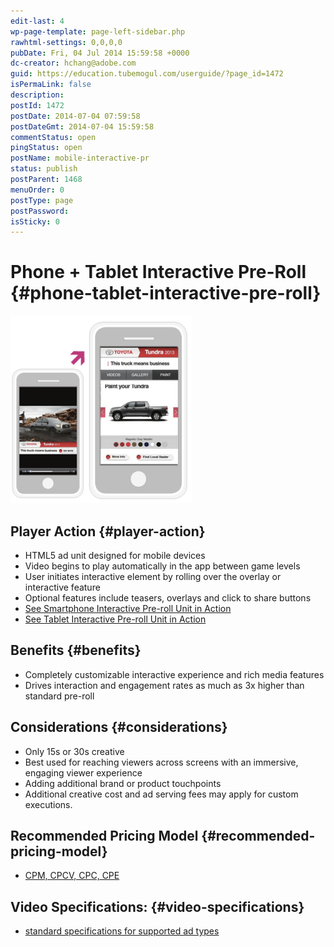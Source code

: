 ```yaml
---
edit-last: 4
wp-page-template: page-left-sidebar.php
rawhtml-settings: 0,0,0,0
pubDate: Fri, 04 Jul 2014 15:59:58 +0000
dc-creator: hchang@adobe.com
guid: https://education.tubemogul.com/userguide/?page_id=1472
isPermaLink: false
description: 
postId: 1472
postDate: 2014-07-04 07:59:58
postDateGmt: 2014-07-04 15:59:58
commentStatus: open
pingStatus: open
postName: mobile-interactive-pr
status: publish
postParent: 1468
menuOrder: 0
postType: page
postPassword: 
isSticky: 0
---
```


# Phone + Tablet Interactive Pre-Roll {#phone-tablet-interactive-pre-roll}

[ ![mobile ipr](assets/mobile-ipr-290x300.png)](assets/mobile-ipr.png)

## Player Action {#player-action}

* HTML5 ad unit designed for mobile devices
* Video begins to play automatically in the app between game levels
* User initiates interactive element by rolling over the overlay or interactive feature
* Optional features include teasers, overlays and click to share buttons
* [See Smartphone Interactive Pre-roll Unit in Action](https://www.tubemogul.com/marketing/showcase/interactive-in-app-pre-roll.html)
* [See Tablet Interactive Pre-roll Unit in Action](https://www.tubemogul.com/marketing/showcase/interactive-in-app-pre-roll-tablet.html)

## Benefits {#benefits}

* Completely customizable interactive experience and rich media features
* Drives interaction and engagement rates as much as 3x higher than standard pre-roll

## Considerations {#considerations}

* Only 15s or 30s creative
* Best used for reaching viewers across screens with an immersive, engaging viewer experience
* Adding additional brand or product touchpoints
* Additional creative cost and ad serving fees may apply for custom executions.

## Recommended Pricing Model {#recommended-pricing-model}

* [CPM, CPCV, CPC, CPE](../../../../user-guide/planning/ad-formats/performance-pricing.md)

## Video Specifications: {#video-specifications}

* [standard specifications for supported ad types](https://www.tubemogul.com/ad-specs/)
